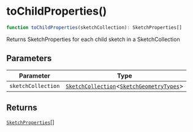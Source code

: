 # toChildProperties()

```ts
function toChildProperties(sketchCollection): SketchProperties[]
```

Returns SketchProperties for each child sketch in a SketchCollection

## Parameters

| Parameter | Type |
| ------ | ------ |
| `sketchCollection` | [`SketchCollection`](../interfaces/SketchCollection.md)\<[`SketchGeometryTypes`](../type-aliases/SketchGeometryTypes.md)\> |

## Returns

[`SketchProperties`](../type-aliases/SketchProperties.md)[]
